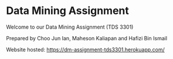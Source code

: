 # Data Mining Assignment

Welcome to our Data Mining Assignment (TDS 3301)

Prepared by Choo Jun Ian, Maheson Kaliapan and Hafizi Bin Ismail

Website hosted: https://dm-assignment-tds3301.herokuapp.com/
